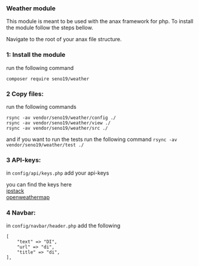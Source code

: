 ### Weather module

This module is meant to be used with the anax framework for php.
To install the module follow the steps bellow. 

Navigate to the root of your anax file structure.

### 1: Install the module

run the following command

`composer require seno19/weather`

### 2 Copy files: 

run the following commands

`rsync -av vendor/seno19/weather/config ./`  
`rsync -av vendor/seno19/weather/view ./`  
`rsync -av vendor/seno19/weather/src ./`  

and if you want to run the tests run the following command
`rsync -av vendor/seno19/weather/test ./`  

### 3 API-keys:

in `config/api/keys.php` add your api-keys

you can find the keys here  
[ipstack](https://ipstack.com/)  
[openweathermap](https://openweathermap.org/)

### 4 Navbar:

in `config/navbar/header.php` add the following

```
[
    "text" => "DI",
    "url" => "di",
    "title" => "di",
],
```